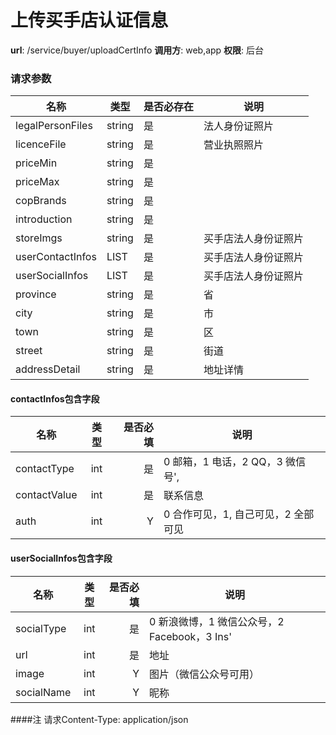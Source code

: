 上传买手店认证信息
=======

**url**: /service/buyer/uploadCertInfo
**调用方**: web,app
**权限**: 后台


### 请求参数   
|       名称       |  类型  | 是否必存在 |         说明         |
|------------------|--------|------------|----------------------|
| legalPersonFiles | string | 是         | 法人身份证照片       |
| licenceFile      | string | 是         | 营业执照照片         |
| priceMin         | string | 是         |                      |
| priceMax         | string | 是         |                      |
| copBrands        | string | 是         |                      |
| introduction     | string | 是         |                      |
| storeImgs        | string | 是         | 买手店法人身份证照片 |
| userContactInfos | LIST   | 是         | 买手店法人身份证照片 |
| userSocialInfos  | LIST   | 是         | 买手店法人身份证照片 |
| province         | string | 是         | 省                   |
| city             | string | 是         | 市                   |
| town             | string | 是         | 区                   |
| street           | string | 是         | 街道                 |
| addressDetail    | string | 是         | 地址详情             |

#### contactInfos包含字段

| 名称           | 类型           | 是否必填   | 说明    							 |
| -------------- | :----:         | ---------: | --      							 |
| contactType    | int            | 是         |  0 邮箱，1 电话，2 QQ，3 微信号',   |
| contactValue   | int            | 是         | 联系信息						     |
| auth           | int            | Y          | 0 合作可见，1, 自己可见，2 全部可见 |

#### userSocialInfos包含字段

| 名称           | 类型           | 是否必填   | 说明    							 		 |
| -------------- | :----:         | ---------: | --      							 		 |
| socialType     | int            | 是         | 0 新浪微博，1 微信公众号，2 Facebook，3 Ins'|
| url            | int            | 是         | 地址						     			 |
| image          | int            | Y          | 图片（微信公众号可用） 					 |
| socialName     | int            | Y          |昵称										 |

####注  请求Content-Type: application/json
